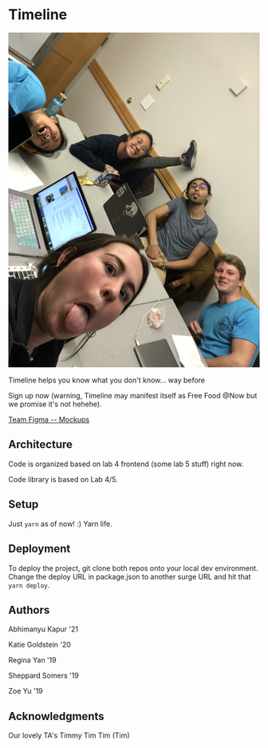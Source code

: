 # Timeline

![Team Photo](src/img/teamTimeline.jpeg)

Timeline helps you know what you don't know... way before 

Sign up now (warning, Timeline may manifest itself as Free Food @Now but we promise it's not hehehe).

[Team Figma -- Mockups](https://www.figma.com/files/project/2496184/Timeline---Journey---Design-Your-Life)

## Architecture

Code is organized based on lab 4 frontend (some lab 5 stuff) right now.

Code library is based on Lab 4/5.

## Setup

Just `yarn` as of now! :) Yarn life.

## Deployment

To deploy the project, git clone both repos onto your local dev environment. Change the deploy URL in package.json to another surge URL and hit that `yarn deploy`.

## Authors

Abhimanyu Kapur '21

Katie Goldstein '20

Regina Yan '19

Sheppard Somers '19

Zoe Yu '19

## Acknowledgments

Our lovely TA's
Timmy Tim Tim (Tim)
